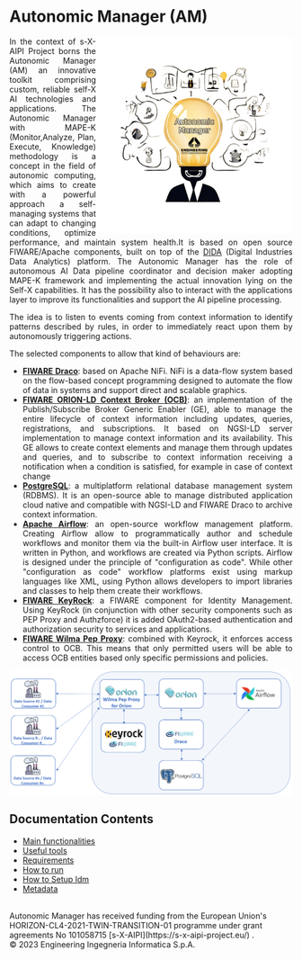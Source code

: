 <h1>Autonomic Manager (AM)</h1>

<img align="right" src="docs/imgs/AM.png" width="350" alt="AM logo">

<div align="justify">
In the context of s-X-AIPI Project borns the Autonomic Manager (AM) an innovative toolkit comprising custom, reliable self-X AI technologies and applications. The Autonomic Manager with MAPE-K (Monitor,Analyze, Plan, Execute, Knowledge) methodology is a concept in the field of autonomic computing, which aims to create with a powerful approach a self-managing systems that can adapt to changing conditions, optimize performance, and maintain system health.It is based on open source FIWARE/Apache components, built on top of the <a href="https://github.com/Engineering-Research-and-Development/dida">DIDA</a> (Digital Industries Data Analytics) platform.
The Autonomic Manager has the role of autonomous AI Data pipeline coordinator and decision maker adopting MAPE-K framework and implementing the actual innovation lying on the Self-X capabilities. It has the possibility also to interact with the applications layer to improve its functionalities and support the AI pipeline processing.

The idea is to listen to events coming from context information to identify patterns described by rules, in order to immediately react upon them by autonomously triggering actions.

The selected components to allow that kind of behaviours are:
- <b><a href="https://github.com/ging/fiware-draco">FIWARE Draco</a></b>: based on Apache NiFi. NiFi is a data-flow system based on the flow-based concept programming designed to automate the flow of data in systems and support direct and scalable graphics.
- <b><a href="https://github.com/FIWARE/context.Orion-LD">FIWARE ORION-LD Context Broker (OCB)</a></b>: an implementation of the Publish/Subscribe Broker Generic Enabler (GE), able to manage the entire lifecycle of context information including updates, queries, registrations, and subscriptions. It based on NGSI-LD server implementation to manage context information and its availability. This GE allows to create context elements and manage them through updates and queries, and to subscribe to context information receiving a notification when a condition is satisfied, for example in case of context change
- <b><a href="https://www.postgresql.org/">PostgreSQL</a></b>: a multiplatform relational database management system (RDBMS). It is an open-source able to manage distributed application cloud native and compatible with NGSI-LD and FIWARE Draco to archive context information.
- <b><a href="https://airflow.apache.org/">Apache Airflow</a></b>: an open-source workflow management platform. Creating Airflow allow to programmatically author and schedule workflows and monitor them via the built-in Airflow user interface. It is written in Python, and workflows are created via Python scripts. Airflow is designed under the principle of "configuration as code". While other "configuration as code" workflow platforms exist using markup languages like XML, using Python allows developers to import libraries and classes to help them create their workflows.
- <b><a href="https://github.com/FIWARE-GEs/keyrock">FIWARE KeyRock</a></b>: a FIWARE component for Identity Management. Using KeyRock (in conjunction with other security components such as PEP Proxy and Authzforce) it is added OAuth2-based authentication and authorization security to services and applications.
- <b><a href="https://github.com/ging/fiware-pep-proxy">FIWARE Wilma Pep Proxy</a></b>: combined with Keyrock, it enforces access control to OCB. This means that only permitted users will be able to access OCB entities based only specific permissions and policies.
</div>

<img align="center" src="docs/imgs/Architecture.png" alt="AM logo">
<br>

## Documentation Contents

-   [Main functionalities](docs/mainFunctionalities.md)
-   [Useful tools](docs/usefulTools.md)
-   [Requirements](docs/requirements.md)
-   [How to run](docs/howToRun.md)
-   [How to Setup Idm](docs/howToSetupIdm.md)
-   [Metadata](/NGSI-LD-Entities/NGSI-LD-Entities.md)

<br>
Autonomic Manager has received funding from the European Union's HORIZON-CL4-2021-TWIN-TRANSITION-01 programme under grant agreements No  101058715 [s-X-AIPI](https://s-x-aipi-project.eu/) .
<br>
© 2023 Engineering Ingegneria Informatica S.p.A.


